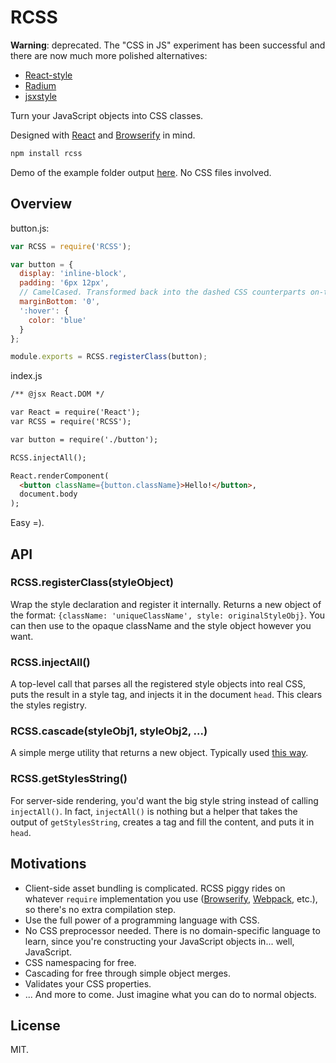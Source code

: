 # RCSS

**Warning**: deprecated. The "CSS in JS" experiment has been successful and there are now much more polished alternatives:

- [React-style](https://github.com/js-next/react-style)
- [Radium](https://github.com/formidablelabs/radium)
- [jsxstyle](https://github.com/petehunt/jsxstyle)


Turn your JavaScript objects into CSS classes.

Designed with [React](http://facebook.github.io/react/) and [Browserify](http://browserify.org) in mind.

```bash
npm install rcss
```

Demo of the example folder output [here](https://rawgit.com/chenglou/RCSS/master/examples/index.html). No CSS files involved.

## Overview

button.js:
```js
var RCSS = require('RCSS');

var button = {
  display: 'inline-block',
  padding: '6px 12px',
  // CamelCased. Transformed back into the dashed CSS counterparts on-the-fly.
  marginBottom: '0',
  ':hover': {
    color: 'blue'
  }
};

module.exports = RCSS.registerClass(button);
```

index.js
```html
/** @jsx React.DOM */

var React = require('React');
var RCSS = require('RCSS');

var button = require('./button');

RCSS.injectAll();

React.renderComponent(
  <button className={button.className}>Hello!</button>,
  document.body
);
```

Easy =).

## API

### RCSS.registerClass(styleObject)
Wrap the style declaration and register it internally. Returns a new object of the format: `{className: 'uniqueClassName', style: originalStyleObj}`. You can then use to the opaque className and the style object however you want.

### RCSS.injectAll()
A top-level call that parses all the registered style objects into real CSS, puts the result in a style tag, and injects it in the document `head`. This clears the styles registry.

### RCSS.cascade(styleObj1, styleObj2, ...)
A simple merge utility that returns a new object. Typically used [this way](https://github.com/chenglou/RCSS/blob/master/examples/primaryButton.js#L6).

### RCSS.getStylesString()
For server-side rendering, you'd want the big style string instead of calling `injectAll()`. In fact, `injectAll()` is nothing but a helper that takes the output of `getStylesString`, creates a tag and fill the content, and puts it in `head`.

## Motivations

- Client-side asset bundling is complicated. RCSS piggy rides on whatever `require` implementation you use ([Browserify](http://browserify.org), [Webpack](http://webpack.github.io), etc.), so there's no extra compilation step.
- Use the full power of a programming language with CSS.
- No CSS preprocessor needed. There is no domain-specific language to learn, since you're constructing your JavaScript objects in... well, JavaScript.
- CSS namespacing for free.
- Cascading for free through simple object merges.
- Validates your CSS properties.
- ... And more to come. Just imagine what you can do to normal objects.

## License
MIT.
